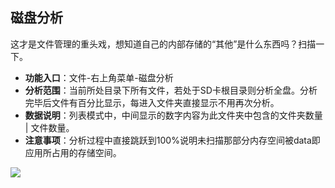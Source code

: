 ## 磁盘分析
这才是文件管理的重头戏，想知道自己的内部存储的“其他”是什么东西吗？扫描一下。

* **功能入口**：文件-右上角菜单-磁盘分析
* **分析范围**：当前所处目录下所有文件，若处于SD卡根目录则分析全盘。分析完毕后文件有百分比显示，每进入文件夹直接显示不用再次分析。
* **数据说明**：列表模式中，中间显示的数字内容为此文件夹中包含的文件夹数量 | 文件数量。
* **注意事项**：分析过程中直接跳跃到100%说明未扫描那部分内存空间被data即应用所占用的存储空间。

![](http://ww1.sinaimg.cn/large/6b1dd0a7ly1fzrbbl32y4j20u01foafc.jpg)
